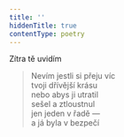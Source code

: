 ```yaml
---
title: ''
hiddenTitle: true
contentType: poetry
---
```


>   

  

>   

  

Zítra tě uvidím

> Nevím jestli si přeju víc  
> tvoji dřívější krásu  
> nebo abys ji utratil  
> sešel a ztloustnul  
> jen jeden v řadě —  
> a já byla v bezpečí
